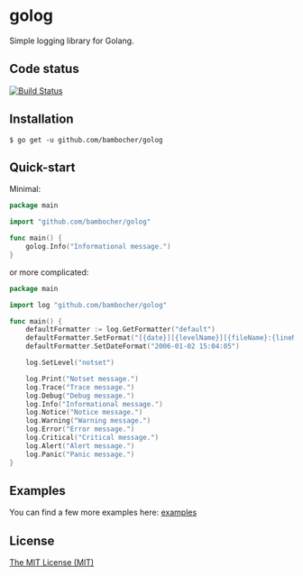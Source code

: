 golog
==========

Simple logging library for Golang.

Code status
-----------

[![Build Status](https://travis-ci.org/bambocher/golog.svg?branch=master)](https://travis-ci.org/bambocher/golog)

Installation
------------

    $ go get -u github.com/bambocher/golog

Quick-start
-----------

Minimal:

```go
package main

import "github.com/bambocher/golog"

func main() {
    golog.Info("Informational message.")
}

```

or more complicated:

```go
package main

import log "github.com/bambocher/golog"

func main() {
    defaultFormatter := log.GetFormatter("default")
    defaultFormatter.SetFormat("[{date}][{levelName}][{fileName}:{lineNo}] {message}")
    defaultFormatter.SetDateFormat("2006-01-02 15:04:05")

    log.SetLevel("notset")

    log.Print("Notset message.")
    log.Trace("Trace message.")
    log.Debug("Debug message.")
    log.Info("Informational message.")
    log.Notice("Notice message.")
    log.Warning("Warning message.")
    log.Error("Error message.")
    log.Critical("Critical message.")
    log.Alert("Alert message.")
    log.Panic("Panic message.")
}

```

Examples
--------

You can find a few more examples here: [examples](examples/)

License
-------

[The MIT License (MIT)](LICENSE)
